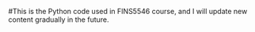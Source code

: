 #This is the Python code used in FINS5546 course, and I will update new content gradually in the future.
